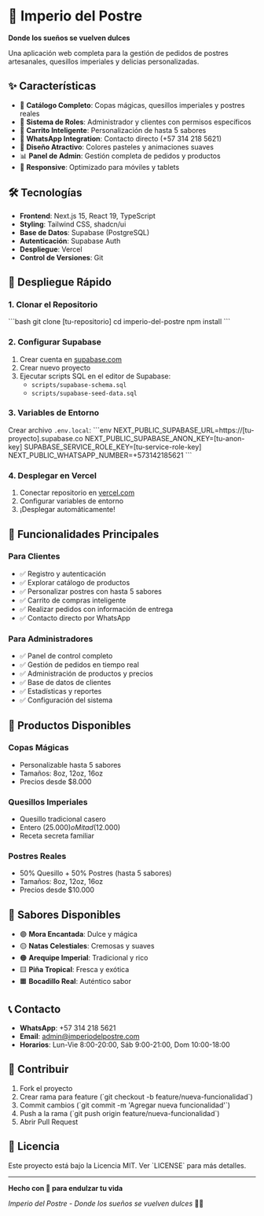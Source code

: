 # 👑 Imperio del Postre

**Donde los sueños se vuelven dulces**

Una aplicación web completa para la gestión de pedidos de postres artesanales, quesillos imperiales y delicias personalizadas.

## ✨ Características

- 🍰 **Catálogo Completo**: Copas mágicas, quesillos imperiales y postres reales
- 👑 **Sistema de Roles**: Administrador y clientes con permisos específicos
- 🛒 **Carrito Inteligente**: Personalización de hasta 5 sabores
- 📱 **WhatsApp Integration**: Contacto directo (+57 314 218 5621)
- 🎨 **Diseño Atractivo**: Colores pasteles y animaciones suaves
- 📊 **Panel de Admin**: Gestión completa de pedidos y productos
- 🚀 **Responsive**: Optimizado para móviles y tablets

## 🛠 Tecnologías

- **Frontend**: Next.js 15, React 19, TypeScript
- **Styling**: Tailwind CSS, shadcn/ui
- **Base de Datos**: Supabase (PostgreSQL)
- **Autenticación**: Supabase Auth
- **Despliegue**: Vercel
- **Control de Versiones**: Git

## 🚀 Despliegue Rápido

### 1. Clonar el Repositorio
\`\`\`bash
git clone [tu-repositorio]
cd imperio-del-postre
npm install
\`\`\`

### 2. Configurar Supabase
1. Crear cuenta en [supabase.com](https://supabase.com)
2. Crear nuevo proyecto
3. Ejecutar scripts SQL en el editor de Supabase:
   - `scripts/supabase-schema.sql`
   - `scripts/supabase-seed-data.sql`

### 3. Variables de Entorno
Crear archivo `.env.local`:
\`\`\`env
NEXT_PUBLIC_SUPABASE_URL=https://[tu-proyecto].supabase.co
NEXT_PUBLIC_SUPABASE_ANON_KEY=[tu-anon-key]
SUPABASE_SERVICE_ROLE_KEY=[tu-service-role-key]
NEXT_PUBLIC_WHATSAPP_NUMBER=+573142185621
\`\`\`

### 4. Desplegar en Vercel
1. Conectar repositorio en [vercel.com](https://vercel.com)
2. Configurar variables de entorno
3. ¡Desplegar automáticamente!

## 📱 Funcionalidades Principales

### Para Clientes
- ✅ Registro y autenticación
- ✅ Explorar catálogo de productos
- ✅ Personalizar postres con hasta 5 sabores
- ✅ Carrito de compras inteligente
- ✅ Realizar pedidos con información de entrega
- ✅ Contacto directo por WhatsApp

### Para Administradores
- ✅ Panel de control completo
- ✅ Gestión de pedidos en tiempo real
- ✅ Administración de productos y precios
- ✅ Base de datos de clientes
- ✅ Estadísticas y reportes
- ✅ Configuración del sistema

## 🎨 Productos Disponibles

### Copas Mágicas
- Personalizable hasta 5 sabores
- Tamaños: 8oz, 12oz, 16oz
- Precios desde $8.000

### Quesillos Imperiales
- Quesillo tradicional casero
- Entero ($25.000) o Mitad ($12.000)
- Receta secreta familiar

### Postres Reales
- 50% Quesillo + 50% Postres (hasta 5 sabores)
- Tamaños: 8oz, 12oz, 16oz
- Precios desde $10.000

## 🌈 Sabores Disponibles

- 🟣 **Mora Encantada**: Dulce y mágica
- 🟡 **Natas Celestiales**: Cremosas y suaves
- 🟠 **Arequipe Imperial**: Tradicional y rico
- 🟨 **Piña Tropical**: Fresca y exótica
- 🟧 **Bocadillo Real**: Auténtico sabor

## 📞 Contacto

- **WhatsApp**: +57 314 218 5621
- **Email**: admin@imperiodelpostre.com
- **Horarios**: Lun-Vie 8:00-20:00, Sáb 9:00-21:00, Dom 10:00-18:00

## 🤝 Contribuir

1. Fork el proyecto
2. Crear rama para feature (\`git checkout -b feature/nueva-funcionalidad\`)
3. Commit cambios (\`git commit -m 'Agregar nueva funcionalidad'\`)
4. Push a la rama (\`git push origin feature/nueva-funcionalidad\`)
5. Abrir Pull Request

## 📄 Licencia

Este proyecto está bajo la Licencia MIT. Ver \`LICENSE\` para más detalles.

---

**Hecho con 💜 para endulzar tu vida**

*Imperio del Postre - Donde los sueños se vuelven dulces* 👑✨
